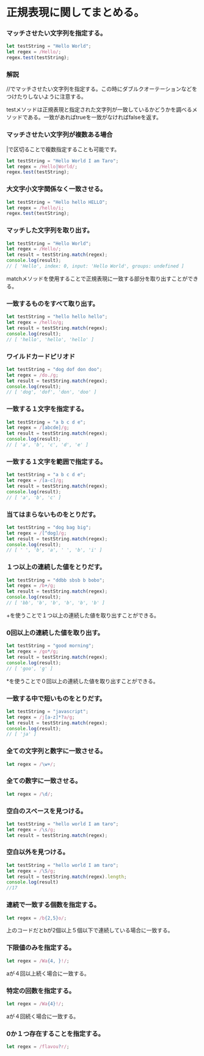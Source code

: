 # 正規表現に関してまとめる。

### マッチさせたい文字列を指定する。
```javascript
let testString = "Hello World";
let regex = /Hello/;
regex.test(testString);
```
### 解説
//でマッチさせたい文字列を指定する。この時にダブルクオーテーションなどをつけたりしないように注意する。

testメソッドは正規表現と指定された文字列が一致しているかどうかを調べるメソッドである。一致があればtrueを一致がなければfalseを返す。

### マッチさせたい文字列が複数ある場合
|で区切ることで複数指定することも可能です。
```javascript
let testString = "Hello World I am Taro";
let regex = /Hello|World/;
regex.test(testString);
```

### 大文字小文字関係なく一致させる。
```javascript
let testString = "Hello hello HELLO";
let regex = /hello/i;
regex.test(testString);
```

### マッチした文字列を取り出す。
```javascript
let testString = "Hello World";
let regex = /Hello/;
let result = testString.match(regex);
console.log(result);
// [ 'Hello', index: 0, input: 'Hello World', groups: undefined ]
```
matchメソッドを使用することで正規表現に一致する部分を取り出すことができる。

### 一致するものをすべて取り出す。
```javascript
let testString = "hello hello hello";
let regex = /hello/g;
let result = testString.match(regex);
console.log(result);
// [ 'hello', 'hello', 'hello' ]
```

### ワイルドカードピリオド
```javascript
let testString = "dog dof don doo";
let regex = /do./g;
let result = testString.match(regex);
console.log(result);
// [ 'dog', 'dof', 'don', 'doo' ]
```
### 一致する１文字を指定する。
```javascript
let testString = "a b c d e";
let regex = /[abcde]/g;
let result = testString.match(regex);
console.log(result);
// [ 'a', 'b', 'c', 'd', 'e' ]
```
### 一致する１文字を範囲で指定する。
```javascript
let testString = "a b c d e";
let regex = /[a-c]/g;
let result = testString.match(regex);
console.log(result);
// [ 'a', 'b', 'c' ]
```
### 当てはまらないものをとりだす。
```javascript
let testString = "dog bag big";
let regex = /[^dog]/g;
let result = testString.match(regex);
console.log(result);
// [ ' ', 'b', 'a', ' ', 'b', 'i' ]
```

### １つ以上の連続した値をとりだす。
```javascript
let testString = "ddbb sbsb b bobo";
let regex = /b+/g;
let result = testString.match(regex);
console.log(result);
// [ 'bb', 'b', 'b', 'b', 'b', 'b' ]
```
+を使うことで１つ以上の連続した値を取り出すことができる。

### 0回以上の連続した値を取り出す。
```javascript
let testString = "good morning";
let regex = /go*/g;
let result = testString.match(regex);
console.log(result);
// [ 'goo', 'g' ]
``` 
*を使うことで０回以上の連続した値を取り出すことができる。

### 一致する中で短いものをとりだす。
```javascript
let testString = "javascript";
let regex = /j[a-z]*?a/g;
let result = testString.match(regex);
console.log(result);
// [ 'ja' ]
```

### 全ての文字列と数字に一致させる。
```javascript
let regex = /\w+/;
```

### 全ての数字に一致させる。
```javascript
let regex = /\d/;
```

### 空白のスペースを見つける。
```javascript
let testString = "hello world I am taro";
let regex = /\s/g;
let result = testString.match(regex);
```

### 空白以外を見つける。
```javascript
let testString = "hello world I am taro";
let regex = /\S/g;
let result = testString.match(regex).length;
console.log(result)
//17
```

### 連続で一致する個数を指定する。
```javascript
let regex = /b{2,5}o/;
```
上のコードだとbが2個以上５個以下で連続している場合に一致する。

### 下限値のみを指定する。
```javascript 
let regex = /Wa{4, }!/;
```
aが４回以上続く場合に一致する。

### 特定の回数を指定する。
```javascript 
let regex = /Wa{4}!/;
```
aが４回続く場合に一致する。

### 0か１つ存在することを指定する。
```javascript
let regex = /flavou?r/;
```
